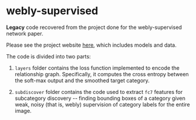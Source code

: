 # webly-supervised
**Legacy** code recovered from the project done for the webly-supervised network paper.

Please see the project website [here](http://xinleic.xyz/web.html), which includes models and data.

The code is divided into two parts:

1. `layers` folder contains the loss function implemented to encode the relationship graph. Specifically, it computes the cross entropy between the soft-max output and the smoothed target category.

2. `subdiscover` folder contains the code used to extract `fc7` features for subcategory discovery -- finding bounding boxes of a category given weak, noisy (that is, webly) supervision of category labels for the entire image.